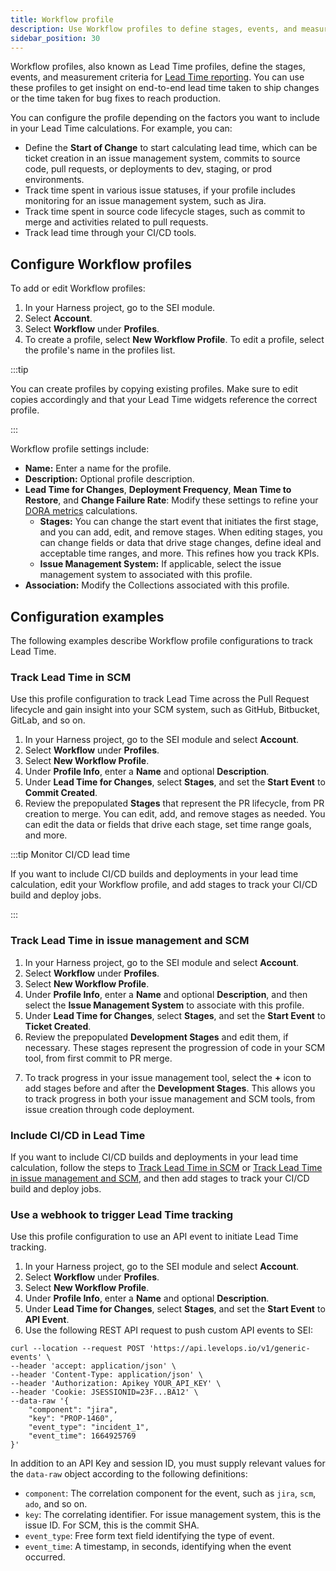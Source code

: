 ```yaml
---
title: Workflow profile
description: Use Workflow profiles to define stages, events, and measurement criteria for Lead Time reporting.
sidebar_position: 30
---
```


Workflow profiles, also known as Lead Time profiles, define the stages, events, and measurement criteria for [Lead Time reporting](../sei-metrics-and-reports/execution/dora-metrics.md). You can use these profiles to get insight on end-to-end lead time taken to ship changes or the time taken for bug fixes to reach production.

You can configure the profile depending on the factors you want to include in your Lead Time calculations. For example, you can:

* Define the **Start of Change** to start calculating lead time, which can be ticket creation in an issue management system, commits to source code, pull requests, or deployments to dev, staging, or prod environments.
* Track time spent in various issue statuses, if your profile includes monitoring for an issue management system, such as Jira.
* Track time spent in source code lifecycle stages, such as commit to merge and activities related to pull requests.
* Track lead time through your CI/CD tools.

## Configure Workflow profiles

To add or edit Workflow profiles:

1. In your Harness project, go to the SEI module.
2. Select **Account**.
3. Select **Workflow** under **Profiles**.
4. To create a profile, select **New Workflow Profile**. To edit a profile, select the profile's name in the profiles list.

:::tip

You can create profiles by copying existing profiles. Make sure to edit copies accordingly and that your Lead Time widgets reference the correct profile.

:::

Workflow profile settings include:

* **Name:** Enter a name for the profile.
* **Description:** Optional profile description.
* **Lead Time for Changes**, **Deployment Frequency**, **Mean Time to Restore**, and **Change Failure Rate**: Modify these settings to refine your [DORA metrics](../sei-metrics-and-reports/execution/dora-metrics.md) calculations.
  * **Stages:** You can change the start event that initiates the first stage, and you can add, edit, and remove stages. When editing stages, you can change fields or data that drive stage changes, define ideal and acceptable time ranges, and more. This refines how you track KPIs.
  * **Issue Management System:** If applicable, select the issue management system to associated with this profile.
* **Association:** Modify the Collections associated with this profile.

## Configuration examples

The following examples describe Workflow profile configurations to track Lead Time.

### Track Lead Time in SCM

Use this profile configuration to track Lead Time across the Pull Request lifecycle and gain insight into your SCM system, such as GitHub, Bitbucket, GitLab, and so on.

1. In your Harness project, go to the SEI module and select **Account**.
2. Select **Workflow** under **Profiles**.
3. Select **New Workflow Profile**.
4. Under **Profile Info**, enter a **Name** and optional **Description**.
5. Under **Lead Time for Changes**, select **Stages**, and set the **Start Event** to **Commit Created**.
6. Review the prepopulated **Stages** that represent the PR lifecycle, from PR creation to merge. You can edit, add, and remove stages as needed. You can edit the data or fields that drive each stage, set time range goals, and more.

<!-- image of "Create Workflow Profile" with "Commit Created" and 4 default stages. -->

:::tip Monitor CI/CD lead time

If you want to include CI/CD builds and deployments in your lead time calculation, edit your Workflow profile, and add stages to track your CI/CD build and deploy jobs.

:::

### Track Lead Time in issue management and SCM

1. In your Harness project, go to the SEI module and select **Account**.
2. Select **Workflow** under **Profiles**.
3. Select **New Workflow Profile**.
4. Under **Profile Info**, enter a **Name** and optional **Description**, and then select the **Issue Management System** to associate with this profile.
5. Under **Lead Time for Changes**, select **Stages**, and set the **Start Event** to **Ticket Created**.
6. Review the prepopulated **Development Stages** and edit them, if necessary. These stages represent the progression of code in your SCM tool, from first commit to PR merge.

<!-- image of "Create Workflow Profile" with default Deployment Stages -->

7. To track progress in your issue management tool, select the **+** icon to add stages before and after the **Development Stages**. This allows you to track progress in both your issue management and SCM tools, from issue creation through code deployment.

<!-- image of "Create workflow profile" with pre- and post- development stages. -->

### Include CI/CD in Lead Time

If you want to include CI/CD builds and deployments in your lead time calculation, follow the steps to [Track Lead Time in SCM](#track-lead-time-in-scm) or [Track Lead Time in issue management and SCM](#track-lead-time-in-issue-management-and-scm), and then add stages to track your CI/CD build and deploy jobs.

### Use a webhook to trigger Lead Time tracking

Use this profile configuration to use an API event to initiate Lead Time tracking.

1. In your Harness project, go to the SEI module and select **Account**.
2. Select **Workflow** under **Profiles**.
3. Select **New Workflow Profile**.
4. Under **Profile Info**, enter a **Name** and optional **Description**.
5. Under **Lead Time for Changes**, select **Stages**, and set the **Start Event** to **API Event**.
6. Use the following REST API request to push custom API events to SEI:

```
curl --location --request POST 'https://api.levelops.io/v1/generic-events' \
--header 'accept: application/json' \
--header 'Content-Type: application/json' \
--header 'Authorization: Apikey YOUR_API_KEY' \
--header 'Cookie: JSESSIONID=23F...BA12' \
--data-raw '{
    "component": "jira",
    "key": "PROP-1460",
    "event_type": "incident_1",
    "event_time": 1664925769
}'
```

In addition to an API Key and session ID, you must supply relevant values for the `data-raw` object according to the following definitions:

* `component`: The correlation component for the event, such as `jira`, `scm`, `ado`, and so on.
* `key`: The correlating identifier. For issue management system, this is the issue ID. For SCM, this is the commit SHA.
* `event_type`: Free form text field identifying the type of event.
* `event_time`: A timestamp, in seconds, identifying when the event occurred.
